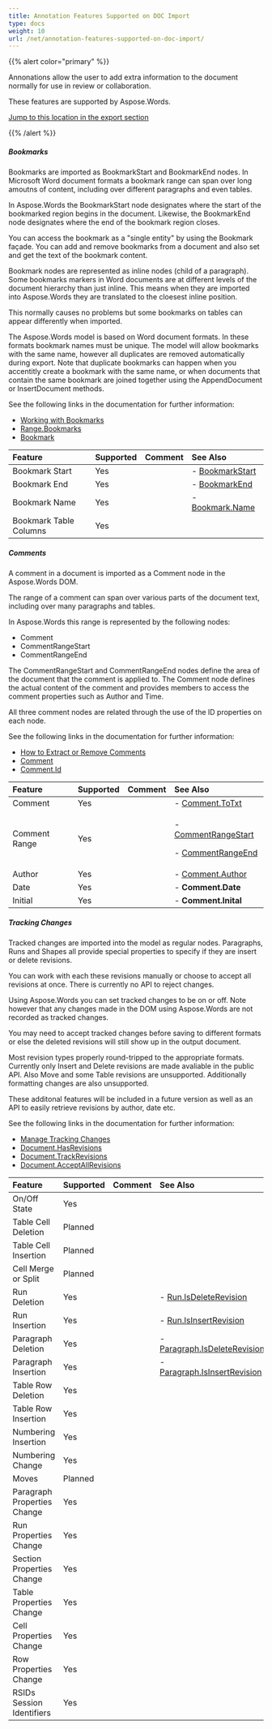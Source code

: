 ```yaml
---
title: Annotation Features Supported on DOC Import
type: docs
weight: 10
url: /net/annotation-features-supported-on-doc-import/
---
```


{{% alert color="primary" %}} 

Annonations allow the user to add extra information to the document normally for use in review or collaboration.

These features are supported by Aspose.Words.

[Jump to this location in the export section](https://docs.aspose.com/words/net/annotation-features-supported-on-doc-export/)

{{% /alert %}} 
##### **Bookmarks**
Bookmarks are imported as BookmarkStart and BookmarkEnd nodes. In Microsoft Word document formats a bookmark range can span over long amoutns of content, including over different paragraphs and even tables. 

In Aspose.Words the BookmarkStart node designates where the start of the bookmarked region begins in the document. Likewise, the BookmarkEnd node designates where the end of the bookmark region closes.

You can access the bookmark as a "single entity" by using the Bookmark façade. You can add and remove bookmarks from a document and also set and get the text of the bookmark content.

Bookmark nodes are represented as inline nodes (child of a paragraph). Some bookmarks markers in Word documents are at different levels of the document hierarchy than just inline. This means when they are imported into Aspose.Words they are translated to the cloesest inline position.

This normally causes no problems but some bookmarks on tables can appear differently when imported.

The Aspose.Words model is based on Word document formats. In these formats bookmark names must be unique. The model will allow bookmarks with the same name, however all duplicates are removed automatically during export. Note that duplicate bookmarks can happen when you accentitly create a bookmark with the same name, or when documents that contain the same bookmark are joined together using the AppendDocument or InsertDocument methods.

See the following links in the documentation for further information:

- [Working with Bookmarks](/words/net/working-with-bookmarks)
- [Range.Bookmarks](http://www.aspose.com/documentation/.net-components/aspose.words-for-.net/aspose.words.range.bookmarks.html)
- [Bookmark](http://www.aspose.com/documentation/.net-components/aspose.words-for-.net/aspose.words.bookmark.html)

|**Feature**|**Supported**|**Comment**|**See Also**|
| :- | :- | :- | :- |
|Bookmark Start |Yes | |- [BookmarkStart](http://www.aspose.com/documentation/.net-components/aspose.words-for-.net/aspose.words.bookmarkstart.html)|
|Bookmark End |Yes | |- [BookmarkEnd](http://www.aspose.com/documentation/.net-components/aspose.words-for-.net/aspose.words.bookmarkend.html)|
|Bookmark Name |Yes | |- [Bookmark.Name](http://www.aspose.com/documentation/.net-components/aspose.words-for-.net/aspose.words.bookmark.name.html)|
|Bookmark Table Columns |Yes | | |
##### **Comments**
A comment in a document is imported as a Comment node in the Aspose.Words DOM.

The range of a comment can span over various parts of the document text, including over many paragraphs and tables.

In Aspose.Words this range is represented by the following nodes:

- Comment
- CommentRangeStart
- CommentRangeEnd

The CommentRangeStart and CommentRangeEnd nodes define the area of the document that the comment is applied to. The Comment node defines the actual content of the comment and provides members to access the comment properties such as Author and Time.

All three comment nodes are related through the use of the ID properties on each node.

See the following links in the documentation for further information:

- [How to Extract or Remove Comments](/pages/createpage.action?spaceKey=wordsnet&title=How+to+Extract+or+Remove+Comments&linkCreation=true&fromPageId=2595920)
- [Comment](http://www.aspose.com/documentation/.net-components/aspose.words-for-.net/aspose.words.comment.html)
- [Comment.Id](http://www.aspose.com/documentation/.net-components/aspose.words-for-.net/aspose.words.comment.id.html)

|**Feature**|**Supported**|**Comment**|**See Also**|
| :- | :- | :- | :- |
|Comment |Yes | |- [Comment.ToTxt](http://www.aspose.com/documentation/.net-components/aspose.words-for-.net/aspose.words.node.totxt.html)|
|Comment Range |Yes | |<p>- [CommentRangeStart](http://www.aspose.com/documentation/.net-components/aspose.words-for-.net/aspose.words.commentrangestart.html) </p><p>- [CommentRangeEnd](http://www.aspose.com/documentation/.net-components/aspose.words-for-.net/aspose.words.commentrangeend.html)</p>|
|Author |Yes | |- [Comment.Author](http://www.aspose.com/documentation/.net-components/aspose.words-for-.net/aspose.words.comment.author.html)|
|Date |Yes | |- **Comment.Date**|
|Initial |Yes | |- **Comment.Inital**|
##### **Tracking Changes**
Tracked changes are imported into the model as regular nodes. Paragraphs, Runs and Shapes all provide special properties to specify if they are insert or delete revisions.

You can work with each these revisions manually or choose to accept all revisions at once. There is currently no API to reject changes.

Using Aspose.Words you can set tracked changes to be on or off. Note however that any changes made in the DOM using Aspose.Words are not recorded as tracked changes.

You may need to accept tracked changes before saving to different formats or else the deleted revisions will still show up in the output document.

Most revision types properly round-tripped to the appropriate formats. Currently only Insert and Delete revisions are made avaliable in the public API. Also Move and some Table revisions are unsupported. Additionally formatting changes are also unsupported.

These additonal features will be included in a future version as well as an API to easily retrieve revisions by author, date etc.

See the following links in the documentation for further information:

- [Manage Tracking Changes](/pages/createpage.action?spaceKey=wordsnet&title=Manage+Tracking+Changes&linkCreation=true&fromPageId=2595920)
- [Document.HasRevisions](http://www.aspose.com/documentation/.net-components/aspose.words-for-.net/aspose.words.document.hasrevisions.html)
- [Document.TrackRevisions](http://www.aspose.com/documentation/.net-components/aspose.words-for-.net/aspose.words.document.trackrevisions.html)
- [Document.AcceptAllRevisions](http://www.aspose.com/documentation/.net-components/aspose.words-for-.net/aspose.words.document.acceptallrevisions.html)

|**Feature**|**Supported**|**Comment**|**See Also**|
| :- | :- | :- | :- |
|On/Off State |Yes | | |
|Table Cell Deletion |Planned | | |
|Table Cell Insertion |Planned | | |
|Cell Merge or Split |Planned | | |
|Run Deletion |Yes | |- [Run.IsDeleteRevision](http://www.aspose.com/documentation/.net-components/aspose.words-for-.net/aspose.words.inline.isdeleterevision.html)|
|Run Insertion |Yes | |- [Run.IsInsertRevision](http://www.aspose.com/documentation/.net-components/aspose.words-for-.net/aspose.words.inline.isinsertrevision.html)|
|Paragraph Deletion |Yes | |- [Paragraph.IsDeleteRevision](http://www.aspose.com/documentation/.net-components/aspose.words-for-.net/aspose.words.paragraph.isdeleterevision.html)|
|Paragraph Insertion |Yes | |- [Paragraph.IsInsertRevision](http://www.aspose.com/documentation/.net-components/aspose.words-for-.net/aspose.words.paragraph.isinsertrevision.html)|
|Table Row Deletion |Yes | | |
|Table Row Insertion |Yes | | |
|Numbering Insertion |Yes | | |
|Numbering Change |Yes | | |
|Moves |Planned | | |
|Paragraph Properties Change |Yes | | |
|Run Properties Change |Yes | | |
|Section Properties Change |Yes | | |
|Table Properties Change |Yes | | |
|Cell Properties Change |Yes | | |
|Row Properties Change |Yes | | |
|RSIDs Session Identifiers |Yes | | |

